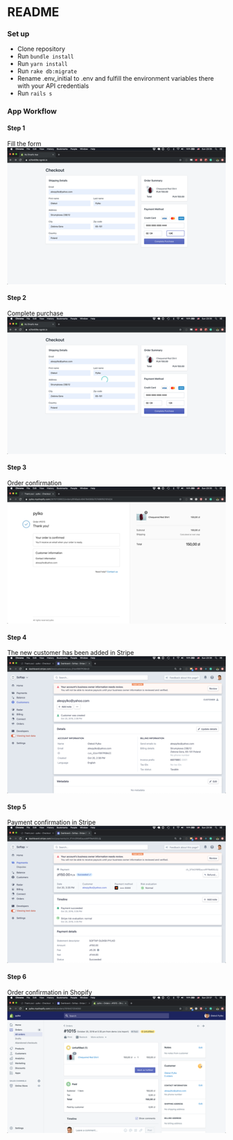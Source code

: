# README

### Set up ###

* Clone repository
* Run `bundle install`
* Run `yarn install`
* Run `rake db:migrate`
* Rename .env_initial to .env and fulfill the environment variables there with your API credentials
* Run `rails s` 

### App Workflow ### 

#### Step 1 ####
Fill the form
![alt text](https://github.com/alexpylko/demo-react/blob/master/app/assets/images/screenshot-1.png?raw=true)

#### Step 2 ####
Complete purchase
![alt text](https://github.com/alexpylko/demo-react/blob/master/app/assets/images/screenshot-2.png?raw=true)

#### Step 3 ####
Order confirmation
![alt text](https://github.com/alexpylko/demo-react/blob/master/app/assets/images/screenshot-3.png?raw=true)

#### Step 4 ####
The new customer has been added in Stripe
![alt text](https://github.com/alexpylko/demo-react/blob/master/app/assets/images/screenshot-4.png?raw=true)

#### Step 5 ####
Payment confirmation in Stripe
![alt text](https://github.com/alexpylko/demo-react/blob/master/app/assets/images/screenshot-5.png?raw=true)

#### Step 6 ####
Order confirmation in Shopify
![alt text](https://github.com/alexpylko/demo-react/blob/master/app/assets/images/screenshot-6.png?raw=true)
